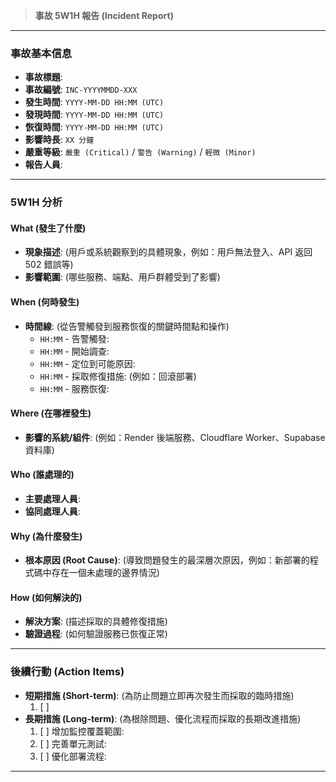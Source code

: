 > **事故 5W1H 報告 (Incident Report)**

---

### **事故基本信息**

*   **事故標題**: 
*   **事故編號**: `INC-YYYYMMDD-XXX`
*   **發生時間**: `YYYY-MM-DD HH:MM (UTC)`
*   **發現時間**: `YYYY-MM-DD HH:MM (UTC)`
*   **恢復時間**: `YYYY-MM-DD HH:MM (UTC)`
*   **影響時長**: `XX 分鐘`
*   **嚴重等級**: `嚴重 (Critical)` / `警告 (Warning)` / `輕微 (Minor)`
*   **報告人員**: 

---

### **5W1H 分析**

#### **What (發生了什麼)**
*   **現象描述**: (用戶或系統觀察到的具體現象，例如：用戶無法登入、API 返回 502 錯誤等)
*   **影響範圍**: (哪些服務、端點、用戶群體受到了影響)

#### **When (何時發生)**
*   **時間線**: (從告警觸發到服務恢復的關鍵時間點和操作)
    *   `HH:MM` - 告警觸發: 
    *   `HH:MM` - 開始調查: 
    *   `HH:MM` - 定位到可能原因: 
    *   `HH:MM` - 採取修復措施: (例如：回滾部署)
    *   `HH:MM` - 服務恢復: 

#### **Where (在哪裡發生)**
*   **影響的系統/組件**: (例如：Render 後端服務、Cloudflare Worker、Supabase 資料庫)

#### **Who (誰處理的)**
*   **主要處理人員**: 
*   **協同處理人員**: 

#### **Why (為什麼發生)**
*   **根本原因 (Root Cause)**: (導致問題發生的最深層次原因，例如：新部署的程式碼中存在一個未處理的邊界情況)

#### **How (如何解決的)**
*   **解決方案**: (描述採取的具體修復措施)
*   **驗證過程**: (如何驗證服務已恢復正常)

---

### **後續行動 (Action Items)**

*   **短期措施 (Short-term)**: (為防止問題立即再次發生而採取的臨時措施)
    1.  [ ] 
*   **長期措施 (Long-term)**: (為根除問題、優化流程而採取的長期改進措施)
    1.  [ ] 增加監控覆蓋範圍: 
    2.  [ ] 完善單元測試: 
    3.  [ ] 優化部署流程: 

---


